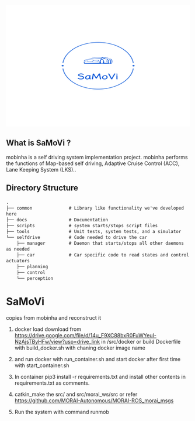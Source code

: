 <p align="center">
  <img width="1500" height="333" src="/docs/image/logo (6).png"/>
</p>

## What is SaMoVi ?

mobinha is a self driving system implementation project.
mobinha performs the functions of Map-based self driving, Adaptive Cruise Control (ACC), Lane Keeping System (LKS)..

Directory Structure
-----
    .
    ├── common              # Library like functionality we've developed here
    ├── docs                # Documentation
    ├── scripts             # system starts/stops script files
    ├── tools               # Unit tests, system tests, and a simulator
    └── selfdrive           # Code needed to drive the car
        ├── manager         # Daemon that starts/stops all other daemons as needed
        ├── car             # Car specific code to read states and control actuators
        ├── planning        
        ├── control 
        └── perception
        
# SaMoVi
copies from mobinha and reconstruct it

1. docker load download from https://drive.google.com/file/d/14u_F9XC88bxR0FuWYeuI-NzAjsTByHFw/view?usp=drive_link in /src/docker or build Dockerfile with build_docker.sh with chaning docker image name

2. and run docker with run_container.sh and start docker after first time with start_container.sh

3. In container pip3 install -r requirements.txt and install other contents in requirements.txt as comments.

4. catkin_make the src/ and src/morai_ws/src or refer https://github.com/MORAI-Autonomous/MORAI-ROS_morai_msgs

5. Run the system with command runmob
